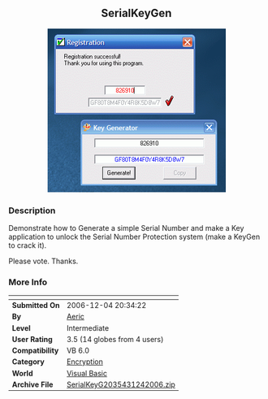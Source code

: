 ﻿<div align="center">

## SerialKeyGen

<img src="PIC20061242211295656.GIF">
</div>

### Description

Demonstrate how to Generate a simple Serial Number and make a Key application to unlock the Serial Number Protection system (make a KeyGen to crack it).

Please vote. Thanks.
 
### More Info
 


<span>             |<span>
---                |---
**Submitted On**   |2006-12-04 20:34:22
**By**             |[Aeric](https://github.com/Planet-Source-Code/PSCIndex/blob/master/ByAuthor/aeric.md)
**Level**          |Intermediate
**User Rating**    |3.5 (14 globes from 4 users)
**Compatibility**  |VB 6\.0
**Category**       |[Encryption](https://github.com/Planet-Source-Code/PSCIndex/blob/master/ByCategory/encryption__1-48.md)
**World**          |[Visual Basic](https://github.com/Planet-Source-Code/PSCIndex/blob/master/ByWorld/visual-basic.md)
**Archive File**   |[SerialKeyG2035431242006\.zip](https://github.com/Planet-Source-Code/aeric-serialkeygen__1-67287/archive/master.zip)








